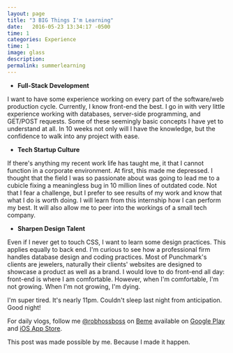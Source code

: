 ```yaml
---
layout: page
title: "3 BIG Things I'm Learning"
date:   2016-05-23 13:34:17 -0500
time: 1
categories: Experience
time: 1
image: glass
description:
permalink: summerlearning
---
```


* **Full-Stack Development**

I want to have some experience working on every part of the software/web production cycle. Currently, I know front-end the best. I go in with very little experience working with databases, server-side programming, and GET/POST requests. Some of these seemingly basic concepts I have yet to understand at all. In 10 weeks not only will I have the knowledge, but the confidence to walk into any project with ease.

* **Tech Startup Culture**

If there's anything my recent work life has taught me, it that I cannot function in a corporate environment. At first, this made me depressed. I thought that the field I was so passionate about was going to lead me to a cubicle fixing a meaningless bug in 10 million lines of outdated code. Not that I fear a challenge, but I prefer to see results of my work and know that what I do is worth doing. I will learn from this internship how I can perform my best. It will also allow me to peer into the workings of a small tech company.

* **Sharpen Design Talent**

Even if I never get to touch CSS, I want to learn some design practices. This applies equally to back end. I'm curious to see how a professional firm handles database design and coding practices. Most of Punchmark's clients are jewelers, naturally their clients' websites are designed to showcase a product as well as a brand. I would love to do front-end all day: front-end is where I am comfortable. However, when I'm comfortable, I'm not growing. When I'm not growing, I'm dying.

I'm super tired. It's nearly 11pm. Couldn't sleep last night from anticipation. Good night!

For daily vlogs, follow me [@robhossboss](https://beme.com/robhossboss) on [Beme](https://beme.com) available on [Google Play](https://play.google.com/store/apps/details?id=com.beme.android) and [iOS App Store](https://geo.itunes.apple.com/us/app/beme-share-video.-honestly./id1005178547?mt=8).

This post was made possible by me.
Because I made it happen.

